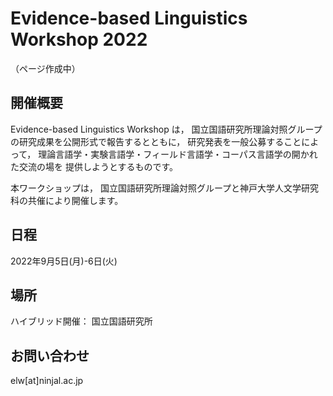 # Evidence-based Linguistics Workshop 2022

（ページ作成中）

## 開催概要

Evidence-based Linguistics Workshop は，
国立国語研究所理論対照グループの研究成果を公開形式で報告するとともに，
研究発表を一般公募することによって，
理論言語学・実験言語学・フィールド言語学・コーパス言語学の開かれた交流の場を
提供しようとするものです。

本ワークショップは，
国立国語研究所理論対照グループと神戸大学人文学研究科の共催により開催します。

## 日程

2022年9月5日(月)-6日(火)

## 場所

ハイブリッド開催：
国立国語研究所

## お問い合わせ

elw[at]ninjal.ac.jp
